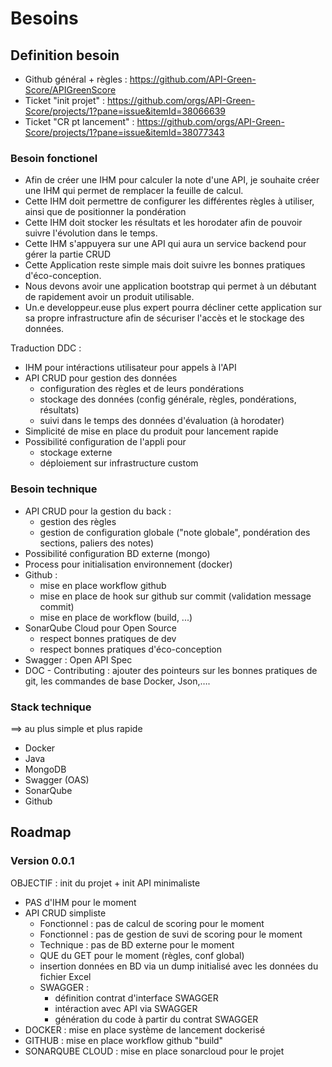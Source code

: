 # Besoins

## Definition besoin

- Github général + règles : https://github.com/API-Green-Score/APIGreenScore
- Ticket "init projet" : https://github.com/orgs/API-Green-Score/projects/1?pane=issue&itemId=38066639
- Ticket "CR pt lancement" : https://github.com/orgs/API-Green-Score/projects/1?pane=issue&itemId=38077343

### Besoin fonctionel

- Afin de créer une IHM pour calculer la note d'une API, je souhaite créer une IHM qui permet de remplacer la feuille de calcul.
- Cette IHM doit permettre de configurer les différentes règles à utiliser, ainsi que de positionner la pondération
- Cette IHM doit stocker les résultats et les horodater afin de pouvoir suivre l'évolution dans le temps.
- Cette IHM s'appuyera sur une API qui aura un service backend pour gérer la partie CRUD
- Cette Application reste simple mais doit suivre les bonnes pratiques d'éco-conception.
- Nous devons avoir une application bootstrap qui permet à un débutant de rapidement avoir un produit utilisable.
- Un.e developpeur.euse plus expert pourra décliner cette application sur sa propre infrastructure afin de sécuriser l'accès et le stockage des données.

Traduction DDC :

- IHM pour intéractions utilisateur pour appels à l'API
- API CRUD pour gestion des données
  - configuration des règles et de leurs pondérations
  - stockage des données (config générale, règles, pondérations, résultats)
  - suivi dans le temps des données d'évaluation (à horodater)
- Simplicité de mise en place du produit pour lancement rapide
- Possibilité configuration de l'appli pour
  - stockage externe
  - déploiement sur infrastructure custom

### Besoin technique

- API CRUD pour la gestion du back :
  - gestion des règles
  - gestion de configuration globale ("note globale", pondération des sections, paliers des notes)
- Possibilité configuration BD externe (mongo)
- Process pour initialisation environnement (docker)
- Github :
  - mise en place workflow github
  - mise en place de hook sur github sur commit (validation message commit)
  - mise en place de workflow (build, ...)
- SonarQube Cloud pour Open Source
  - respect bonnes pratiques de dev
  - respect bonnes pratiques d'éco-conception
- Swagger : Open API Spec
- DOC - Contributing : ajouter des pointeurs sur les bonnes pratiques de git, les commandes de base Docker, Json,….

### Stack technique

==> au plus simple et plus rapide

- Docker
- Java
- MongoDB
- Swagger (OAS)
- SonarQube
- Github

## Roadmap

### Version 0.0.1

OBJECTIF : init du projet + init API minimaliste

- PAS d'IHM pour le moment
- API CRUD simpliste
  - Fonctionnel : pas de calcul de scoring pour le moment
  - Fonctionnel : pas de gestion de suvi de scoring pour le moment
  - Technique : pas de BD externe pour le moment
  - QUE du GET pour le moment (règles, conf global)
  - insertion données en BD via un dump initialisé avec les données du fichier Excel
  - SWAGGER :
    - définition contrat d'interface SWAGGER
    - intéraction avec API via SWAGGER
    - génération du code à partir du contrat SWAGGER
- DOCKER : mise en place système de lancement dockerisé
- GITHUB : mise en place workflow github "build"
- SONARQUBE CLOUD : mise en place sonarcloud pour le projet
